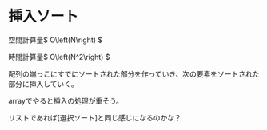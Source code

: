 # 挿入ソート

空間計算量$ O\left(N\right) $

時間計算量$ O\left(N^2\right) $

配列の端っこにすでにソートされた部分を作っていき、次の要素をソートされた部分に挿入していく。

arrayでやると挿入の処理が重そう。

リストであれば[選択ソート]と同じ感じになるのかな？
